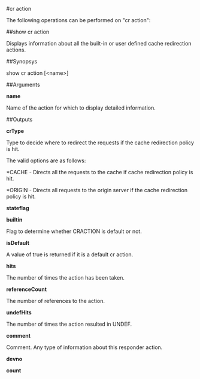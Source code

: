 #cr action

The following operations can be performed on "cr action":


##show cr action

Displays information about all the built-in or user defined cache redirection actions.


##Synopsys

show cr action [&lt;name>]


##Arguments

<b>name</b>
Name of the action for which to display detailed information.



##Outputs

<b>crType</b>
Type to decide where to redirect the requests if the cache redirection policy is hit.
The valid options are as follows:
*CACHE - Directs all the requests to the cache if cache redirection policy is hit.
*ORIGIN - Directs all requests to the origin server if the cache redirection policy is hit.

<b>stateflag</b>

<b>builtin</b>
Flag to determine whether CRACTION is default or not.

<b>isDefault</b>
A value of true is returned if it is a default cr action.

<b>hits</b>
The number of times the action has been taken.

<b>referenceCount</b>
The number of references to the action.

<b>undefHits</b>
The number of times the action resulted in UNDEF.

<b>comment</b>
Comment. Any type of information about this responder action.

<b>devno</b>

<b>count</b>



